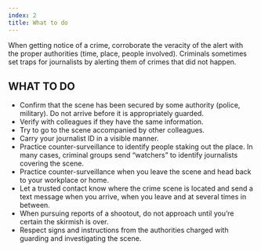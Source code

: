 ```yaml
---
index: 2
title: What to do
---
```

When getting notice of a crime, corroborate the veracity of the alert with the proper authorities (time, place, people involved). Criminals sometimes set traps for journalists by alerting them of crimes that did not happen.

## WHAT TO DO

* Confirm that the scene has been secured by some authority (police, military). Do not arrive before it is appropriately guarded.
* Verify with colleagues if they have the same information.
* Try to go to the scene accompanied by other colleagues.
* Carry your journalist ID in a visible manner.
* Practice counter-surveillance to identify people staking out the place. In many cases, criminal groups send “watchers” to identify journalists covering the scene.
* Practice counter-surveillance when you leave the scene and head back to your workplace or home.
* Let a trusted contact know where the crime scene is located and send a text message when you arrive, when you leave and at several times in between.
* When pursuing reports of a shootout, do not approach until you’re certain the skirmish is over.
* Respect signs and instructions from the authorities charged with guarding and investigating the scene.